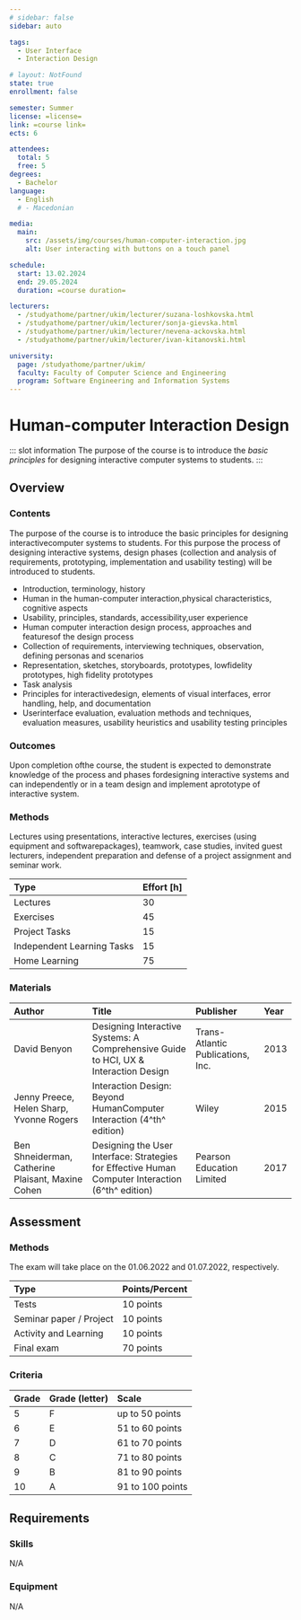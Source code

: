 ```yaml
---
# sidebar: false
sidebar: auto

tags:
  - User Interface
  - Interaction Design

# layout: NotFound
state: true
enrollment: false

semester: Summer
license: =license=
link: =course link=
ects: 6

attendees:
  total: 5
  free: 5
degrees:
  - Bachelor
language:
  - English
  # - Macedonian

media:
  main:
    src: /assets/img/courses/human-computer-interaction.jpg
    alt: User interacting with buttons on a touch panel

schedule:
  start: 13.02.2024
  end: 29.05.2024
  duration: =course duration=

lecturers:
  - /studyathome/partner/ukim/lecturer/suzana-loshkovska.html
  - /studyathome/partner/ukim/lecturer/sonja-gievska.html
  - /studyathome/partner/ukim/lecturer/nevena-ackovska.html
  - /studyathome/partner/ukim/lecturer/ivan-kitanovski.html

university:
  page: /studyathome/partner/ukim/
  faculty: Faculty of Computer Science and Engineering
  program: Software Engineering and Information Systems
---
```


# Human-computer Interaction Design

::: slot information
The purpose of the course is to introduce the _basic principles_ for designing interactive computer systems to students.
:::

## Overview

### Contents

The purpose of the course is to introduce the basic principles for designing interactivecomputer systems to students. For this purpose the process of designing interactive systems, design phases (collection and analysis of requirements, prototyping, implementation and usability testing) will be introduced to students.

- Introduction, terminology, history
- Human in the human-computer interaction,physical characteristics, cognitive aspects
- Usability, principles, standards, accessibility,user experience
- Human computer interaction design process, approaches and featuresof the design process
- Collection of requirements, interviewing techniques, observation, defining personas and scenarios
- Representation, sketches, storyboards, prototypes, lowfidelity prototypes, high fidelity prototypes
- Task analysis
- Principles for interactivedesign, elements of visual interfaces, error handling, help, and documentation
- Userinterface evaluation, evaluation methods and techniques, evaluation measures, usability heuristics and usability testing principles

### Outcomes

Upon completion ofthe course, the student is expected to demonstrate knowledge of the process and phases fordesigning interactive systems and can independently or in a team design and implement aprototype of interactive system.

### Methods

Lectures using presentations, interactive lectures, exercises (using equipment and softwarepackages), teamwork, case studies, invited guest lecturers, independent preparation and defense of a project assignment and seminar work.

| Type                       | Effort \[h\] |
| :------------------------- | :----------- |
| Lectures                   | 30           |
| Exercises                  | 45           |
| Project Tasks              | 15           |
| Independent Learning Tasks | 15           |
| Home Learning              | 75           |

### Materials

| Author                                            | Title                                                                                             | Publisher                         | Year |
| :------------------------------------------------ | :------------------------------------------------------------------------------------------------ | :-------------------------------- | :--- |
| David Benyon                                      | Designing Interactive Systems: A Comprehensive Guide to HCI, UX & Interaction Design              | Trans-Atlantic Publications, Inc. | 2013 |
| Jenny Preece, Helen Sharp, Yvonne Rogers          | Interaction Design: Beyond HumanComputer Interaction (4^th^ edition)                              | Wiley                             | 2015 |
| Ben Shneiderman, Catherine Plaisant, Maxine Cohen | Designing the User Interface: Strategies for Effective Human Computer Interaction (6^th^ edition) | Pearson Education Limited         | 2017 |

## Assessment

<!-- ::: post-it
tests;project; final exam
::: -->

### Methods

The exam will take place on the 01.06.2022 and 01.07.2022, respectively.

| Type                    | Points/Percent |
| :---------------------- | :------------- |
| Tests                   | 10 points      |
| Seminar paper / Project | 10 points      |
| Activity and Learning   | 10 points      |
| Final exam              | 70 points      |

### Criteria

| Grade | Grade (letter) | Scale            |
| :---- | :------------- | :--------------- |
| 5     | F              | up to 50 points  |
| 6     | E              | 51 to 60 points  |
| 7     | D              | 61 to 70 points  |
| 8     | C              | 71 to 80 points  |
| 9     | B              | 81 to 90 points  |
| 10    | A              | 91 to 100 points |

## Requirements

### Skills

N/A

### Equipment

N/A
